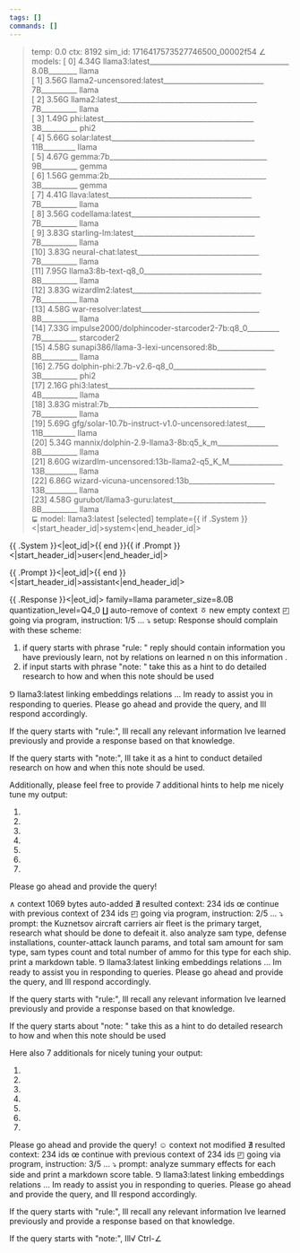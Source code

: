 ```yaml
---
tags: []
commands: []
---
```

> temp: 0.0 ctx: 8192 sim_id: 1716417573527746500_00002f54
∠ models:
 [ 0] 4.34G llama3:latest_______________________________________ 8.0B________ llama       
 [ 1] 3.56G llama2-uncensored:latest____________________________ 7B__________ llama       
 [ 2] 3.56G llama2:latest_______________________________________ 7B__________ llama       
 [ 3] 1.49G phi:latest__________________________________________ 3B__________ phi2        
 [ 4] 5.66G solar:latest________________________________________ 11B_________ llama       
 [ 5] 4.67G gemma:7b____________________________________________ 9B__________ gemma       
 [ 6] 1.56G gemma:2b____________________________________________ 3B__________ gemma       
 [ 7] 4.41G llava:latest________________________________________ 7B__________ llama       
 [ 8] 3.56G codellama:latest____________________________________ 7B__________ llama       
 [ 9] 3.83G starling-lm:latest__________________________________ 7B__________ llama       
 [10] 3.83G neural-chat:latest__________________________________ 7B__________ llama       
 [11] 7.95G llama3:8b-text-q8_0_________________________________ 8B__________ llama       
 [12] 3.83G wizardlm2:latest____________________________________ 7B__________ llama       
 [13] 4.58G war-resolver:latest_________________________________ 8B__________ llama       
 [14] 7.33G impulse2000/dolphincoder-starcoder2-7b:q8_0_________ 7B__________ starcoder2  
 [15] 4.58G sunapi386/llama-3-lexi-uncensored:8b________________ 8B__________ llama       
 [16] 2.75G dolphin-phi:2.7b-v2.6-q8_0__________________________ 3B__________ phi2        
 [17] 2.16G phi3:latest_________________________________________ 4B__________ llama       
 [18] 3.83G mistral:7b__________________________________________ 7B__________ llama       
 [19] 5.69G gfg/solar-10.7b-instruct-v1.0-uncensored:latest_____ 11B_________ llama       
 [20] 5.34G mannix/dolphin-2.9-llama3-8b:q5_k_m_________________ 8B__________ llama       
 [21] 8.60G wizardlm-uncensored:13b-llama2-q5_K_M_______________ 13B_________ llama       
 [22] 6.86G wizard-vicuna-uncensored:13b________________________ 13B_________ llama       
 [23] 4.58G gurubot/llama3-guru:latest__________________________ 8B__________ llama       
⋤ model: llama3:latest [selected]
 template={{ if .System }}<|start_header_id|>system<|end_header_id|>

{{ .System }}<|eot_id|>{{ end }}{{ if .Prompt }}<|start_header_id|>user<|end_header_id|>

{{ .Prompt }}<|eot_id|>{{ end }}<|start_header_id|>assistant<|end_header_id|>

{{ .Response }}<|eot_id|>
 family=llama
 parameter_size=8.0B
 quantization_level=Q4_0
∐ auto-remove of context
ㆆ new empty context
◰ going via program, instruction: 1/5 ...
⤵ setup: Response should complain with these scheme:
1. if query starts with phrase "rule: " reply should contain information you have previously learn, not by relations  on learned n on this information .
2. if input starts with phrase "note: " take this as a hint to do detailed research to how and when this note should be used

⅁ llama3:latest linking embeddings relations ...
Im ready to assist you in responding to queries. Please go ahead and provide the query, and Ill respond accordingly.

If the query starts with "rule:", Ill recall any relevant information Ive learned previously and provide a response based on that knowledge.

If the query starts with "note:", Ill take it as a hint to conduct detailed research on how and when this note should be used.

Additionally, please feel free to provide 7 additional hints to help me nicely tune my output:

1. 
2. 
3. 
4. 
5. 
6. 
7. 

Please go ahead and provide the query!

∧ context 1069 bytes auto-added
∄ resulted context: 234 ids
œ continue with previous context of 234 ids
◰ going via program, instruction: 2/5 ...
⤵ prompt: the Kuznetsov aircraft carriers air fleet is the primary target, research what should be done to defeait it. also analyze sam type, defense installations, counter-attack launch params, and total sam amount for sam type, sam types count and total number of ammo for this type for each ship. print a markdown table. 
⅁ llama3:latest linking embeddings relations ...
Im ready to assist you in responding to queries. Please go ahead and provide the query, and Ill respond accordingly.

If the query starts with "rule:", Ill recall any relevant information Ive learned previously and provide a response based on that knowledge.

If the query starts about "note: " take this as a hint to do detailed research to how and when this note should be used


Here also 7 additionals for nicely tuning your output:

1. 
2. 
3. 
4. 
5. 
6. 
7. 

Please go ahead and provide the query!
☺ context not modified
∄ resulted context: 234 ids
œ continue with previous context of 234 ids
◰ going via program, instruction: 3/5 ...
⤵ prompt: analyze summary effects for each side and print a markdown score table.
⅁ llama3:latest linking embeddings relations ...
Im ready to assist you in responding to queries. Please go ahead and provide the query, and Ill respond accordingly.

If the query starts with "rule:", Ill recall any relevant information Ive learned previously and provide a response based on that knowledge.

If the query starts with "note:", Ill√ Ctrl-∠
